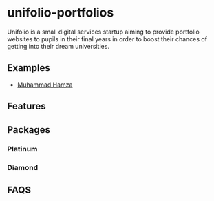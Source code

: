 # unifolio-portfolios

Unifolio is a small digital services startup aiming to provide portfolio websites to pupils in their final years in order to boost their chances of getting into their dream universities.

## Examples
- [Muhammad Hamza](https://pseudoinertiadev.netlify.app/)

## Features

## Packages

### Platinum

### Diamond

## FAQS
